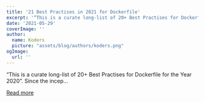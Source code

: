 ```yaml
---
title: '21 Best Practises in 2021 for Dockerfile'
excerpt: '“This is a curate long-list of 20+ Best Practises for Dockerfile for the Year 2020”.  Since the incep...'
date: '2021-05-29'
coverImage: ''
author:
  name: Koders
  picture: "assets/blog/authors/koders.png"
ogImage:
  url: ''
---
```


“This is a curate long-list of 20+ Best Practises for Dockerfile for the Year 2020”.  Since the incep...

[Read more](https://dev.to/chrisedrego/21-best-practise-in-2021-for-dockerfile-1dji)
